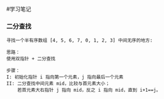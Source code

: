 #学习笔记
### 二分查找
    寻找一个半有序数组 [4, 5, 6, 7, 0, 1, 2, 3] 中间无序的地方:
    
    思路：
    使用双指针 + 二分查找
      
    步骤：
    I: 初始化指针 i 指向第一个元素，j 指向最后一个元素
    II: 二分查找中间元素 mid，比较与首元素大小；
        若首元素大右指针 j 指向 mid，反之 i 指向 mid，直到 i+1==j。
        
    